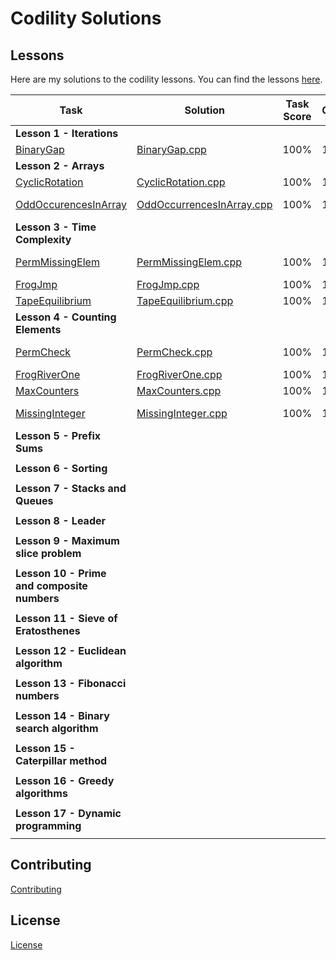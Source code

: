 # Codility Solutions

## Lessons

Here are my solutions to the codility lessons.  You can find the lessons [here](https://app.codility.com/programmers/lessons/1-iterations/).

| Task | Solution | Task Score | Correctness | Performance | Time Complexity| 
| ---- | -------- | ---------- | ----------- | ----------- | -------------- |
| **Lesson 1 - Iterations**| |
|[BinaryGap](https://app.codility.com/programmers/lessons/1-iterations/binary_gap/) | [BinaryGap.cpp](Lesson%2001%20-%20Iterations/BinaryGap.cpp) | 100% | 100% | N/A | N/A |
| **Lesson 2 - Arrays**| | | | | |
| [CyclicRotation](https://app.codility.com/programmers/lessons/2-arrays/cyclic_rotation/) | [CyclicRotation.cpp](Lesson%2002%20-%20Arrays/CyclicRotation.cpp) | 100% | 100% | N/A | N/A |
| [OddOccurencesInArray](https://app.codility.com/programmers/lessons/2-arrays/odd_occurrences_in_array/) |  [OddOccurrencesInArray.cpp](Lesson%2002%20-%20Arrays/OddOccurrencesInArray.cpp) | 100% | 100% | 100% | O(N) or O(N*log(N)) |
| **Lesson 3 - Time Complexity** | | | | | |
|[PermMissingElem](https://app.codility.com/programmers/lessons/3-time_complexity/perm_missing_elem/) | [PermMissingElem.cpp](Lesson%2003%20-%20Time%20Complexity/PermMissingElem.cpp) |  100% | 100% | 100% | O(N) or O(N*log(N)) |
|[FrogJmp](https://app.codility.com/programmers/lessons/3-time_complexity/frog_jmp/) | [FrogJmp.cpp](Lesson%2003%20-%20Time%20Complexity/FrogJmp.cpp) | 100% | 100% | 100% | O(1) |
|[TapeEquilibrium](https://app.codility.com/programmers/lessons/3-time_complexity/tape_equilibrium/) | [TapeEquilibrium.cpp](Lesson%2003%20-%20Time%20Complexity/TapeEquilibrium.cpp) | 100% | 100% | 100% | O(N) |
| **Lesson 4 - Counting Elements**| | | | | |
| [PermCheck](https://app.codility.com/programmers/lessons/4-counting_elements/perm_check/) | [PermCheck.cpp](Lesson%2004%20-%20Counting%20Sums/PermCheck.cpp) | 100% | 100% | 100% | O(N) or O(N*log(N)) |
| [FrogRiverOne](https://app.codility.com/programmers/lessons/4-counting_elements/frog_river_one/) | [FrogRiverOne.cpp](Lesson%2004%20-%20Counting%20Sums/FrogRiverOne.cpp) |100% | 100% | 100% | O(N) |
| [MaxCounters](https://app.codility.com/programmers/lessons/4-counting_elements/max_counters/) | [MaxCounters.cpp](Lesson%2004%20-%20Counting%20Sums/MaxCounters.cpp) |100% | 100% | 100% | O(N+M) |
| [MissingInteger](https://app.codility.com/programmers/lessons/4-counting_elements/missing_integer/) | [MissingInteger.cpp](Lesson%2004%20-%20Counting%20Sums/MissingInteger.cpp) |100% | 100% | 100% | O(N) or O(N*log(N)) |
| **Lesson 5 - Prefix Sums** | | | | | |
|||||||
| **Lesson 6 - Sorting** | | | | | |
|||||||
| **Lesson 7 - Stacks and Queues** | | | | | |
|||||||
| **Lesson 8 - Leader** | | | | | |
|||||||
| **Lesson 9 - Maximum slice problem** | | | | | |
|||||||
| **Lesson 10 - Prime and composite numbers** | | | | | |
|||||||
| **Lesson 11 - Sieve of Eratosthenes** | | | | | |
|||||||
| **Lesson 12 - Euclidean algorithm** | | | | | |
|||||||
| **Lesson 13 - Fibonacci numbers** | | | | | |
|||||||
| **Lesson 14 - Binary search algorithm** | | | | | |
|||||||
| **Lesson 15 - Caterpillar method** | | | | | |
|||||||
| **Lesson 16 - Greedy algorithms** | | | | | |
|||||||
| **Lesson 17 - Dynamic programming** | | | | | |
|||||||


## Contributing
[Contributing](CONTRIBUTING.md)

## License
[License](LICENSE.md)
